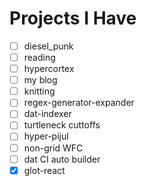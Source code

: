 # Projects I Have

- [ ] diesel_punk
- [ ] reading
- [ ] hypercortex
- [ ] my blog
- [ ] knitting
- [ ] regex-generator-expander
- [ ] dat-indexer
- [ ] turtleneck cuttoffs
- [ ] hyper-pijul
- [ ] non-grid WFC
- [ ] dat CI auto builder
- [x] glot-react
